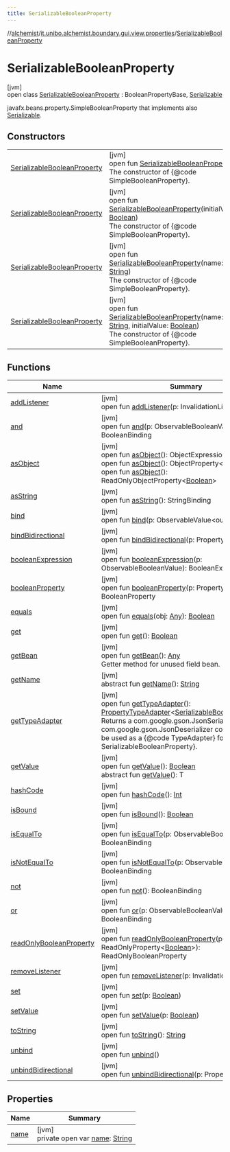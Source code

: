 ```yaml
---
title: SerializableBooleanProperty
---
```

//[alchemist](../../../index.html)/[it.unibo.alchemist.boundary.gui.view.properties](../index.html)/[SerializableBooleanProperty](index.html)



# SerializableBooleanProperty



[jvm]\
open class [SerializableBooleanProperty](index.html) : BooleanPropertyBase, [Serializable](https://docs.oracle.com/javase/8/docs/api/java/io/Serializable.html)

javafx.beans.property.SimpleBooleanProperty that implements also [Serializable](https://docs.oracle.com/javase/8/docs/api/java/io/Serializable.html).



## Constructors


| | |
|---|---|
| [SerializableBooleanProperty](-serializable-boolean-property.html) | [jvm]<br>open fun [SerializableBooleanProperty](-serializable-boolean-property.html)()<br>The constructor of {@code SimpleBooleanProperty}. |
| [SerializableBooleanProperty](-serializable-boolean-property.html) | [jvm]<br>open fun [SerializableBooleanProperty](-serializable-boolean-property.html)(initialValue: [Boolean](https://kotlinlang.org/api/latest/jvm/stdlib/kotlin/-boolean/index.html))<br>The constructor of {@code SimpleBooleanProperty}. |
| [SerializableBooleanProperty](-serializable-boolean-property.html) | [jvm]<br>open fun [SerializableBooleanProperty](-serializable-boolean-property.html)(name: [String](https://docs.oracle.com/javase/8/docs/api/java/lang/String.html))<br>The constructor of {@code SimpleBooleanProperty}. |
| [SerializableBooleanProperty](-serializable-boolean-property.html) | [jvm]<br>open fun [SerializableBooleanProperty](-serializable-boolean-property.html)(name: [String](https://docs.oracle.com/javase/8/docs/api/java/lang/String.html), initialValue: [Boolean](https://kotlinlang.org/api/latest/jvm/stdlib/kotlin/-boolean/index.html))<br>The constructor of {@code SimpleBooleanProperty}. |


## Functions


| Name | Summary |
|---|---|
| [addListener](index.html#1504033421%2FFunctions%2F-134779887) | [jvm]<br>open fun [addListener](index.html#1504033421%2FFunctions%2F-134779887)(p: InvalidationListener) |
| [and](index.html#1213835824%2FFunctions%2F-134779887) | [jvm]<br>open fun [and](index.html#1213835824%2FFunctions%2F-134779887)(p: ObservableBooleanValue): BooleanBinding |
| [asObject](index.html#1776861454%2FFunctions%2F-134779887) | [jvm]<br>open fun [asObject](index.html#1776861454%2FFunctions%2F-134779887)(): ObjectExpression<[Boolean](https://docs.oracle.com/javase/8/docs/api/java/lang/Boolean.html)><br>open fun [asObject](index.html#44561349%2FFunctions%2F-134779887)(): ObjectProperty<[Boolean](https://docs.oracle.com/javase/8/docs/api/java/lang/Boolean.html)><br>open fun [asObject](index.html#-860701053%2FFunctions%2F-134779887)(): ReadOnlyObjectProperty<[Boolean](https://docs.oracle.com/javase/8/docs/api/java/lang/Boolean.html)> |
| [asString](index.html#904246396%2FFunctions%2F-134779887) | [jvm]<br>open fun [asString](index.html#904246396%2FFunctions%2F-134779887)(): StringBinding |
| [bind](index.html#-679939498%2FFunctions%2F-134779887) | [jvm]<br>open fun [bind](index.html#-679939498%2FFunctions%2F-134779887)(p: ObservableValue<out [Boolean](https://docs.oracle.com/javase/8/docs/api/java/lang/Boolean.html)>) |
| [bindBidirectional](index.html#-778752377%2FFunctions%2F-134779887) | [jvm]<br>open fun [bindBidirectional](index.html#-778752377%2FFunctions%2F-134779887)(p: Property<[Boolean](https://docs.oracle.com/javase/8/docs/api/java/lang/Boolean.html)>) |
| [booleanExpression](index.html#-444975239%2FFunctions%2F-134779887) | [jvm]<br>open fun [booleanExpression](index.html#-444975239%2FFunctions%2F-134779887)(p: ObservableBooleanValue): BooleanExpression |
| [booleanProperty](index.html#1077087774%2FFunctions%2F-134779887) | [jvm]<br>open fun [booleanProperty](index.html#1077087774%2FFunctions%2F-134779887)(p: Property<[Boolean](https://docs.oracle.com/javase/8/docs/api/java/lang/Boolean.html)>): BooleanProperty |
| [equals](equals.html) | [jvm]<br>open fun [equals](equals.html)(obj: [Any](https://kotlinlang.org/api/latest/jvm/stdlib/kotlin/-any/index.html)): [Boolean](https://kotlinlang.org/api/latest/jvm/stdlib/kotlin/-boolean/index.html) |
| [get](index.html#-1086264515%2FFunctions%2F-134779887) | [jvm]<br>open fun [get](index.html#-1086264515%2FFunctions%2F-134779887)(): [Boolean](https://kotlinlang.org/api/latest/jvm/stdlib/kotlin/-boolean/index.html) |
| [getBean](get-bean.html) | [jvm]<br>open fun [getBean](get-bean.html)(): [Any](https://kotlinlang.org/api/latest/jvm/stdlib/kotlin/-any/index.html)<br>Getter method for unused field bean. |
| [getName](../-serializable-enum-property/index.html#-1148459777%2FFunctions%2F-134779887) | [jvm]<br>abstract fun [getName](../-serializable-enum-property/index.html#-1148459777%2FFunctions%2F-134779887)(): [String](https://docs.oracle.com/javase/8/docs/api/java/lang/String.html) |
| [getTypeAdapter](get-type-adapter.html) | [jvm]<br>open fun [getTypeAdapter](get-type-adapter.html)(): [PropertyTypeAdapter](../-property-type-adapter/index.html)<[SerializableBooleanProperty](index.html)><br>Returns a com.google.gson.JsonSerializer and com.google.gson.JsonDeserializer combo class to be used as a {@code TypeAdapter} for this {@code SerializableBooleanProperty}. |
| [getValue](index.html#-171963740%2FFunctions%2F-134779887) | [jvm]<br>open fun [getValue](index.html#-171963740%2FFunctions%2F-134779887)(): [Boolean](https://docs.oracle.com/javase/8/docs/api/java/lang/Boolean.html)<br>abstract fun [getValue](index.html#414617374%2FFunctions%2F-134779887)(): T |
| [hashCode](hash-code.html) | [jvm]<br>open fun [hashCode](hash-code.html)(): [Int](https://kotlinlang.org/api/latest/jvm/stdlib/kotlin/-int/index.html) |
| [isBound](index.html#949565151%2FFunctions%2F-134779887) | [jvm]<br>open fun [isBound](index.html#949565151%2FFunctions%2F-134779887)(): [Boolean](https://kotlinlang.org/api/latest/jvm/stdlib/kotlin/-boolean/index.html) |
| [isEqualTo](index.html#-145154146%2FFunctions%2F-134779887) | [jvm]<br>open fun [isEqualTo](index.html#-145154146%2FFunctions%2F-134779887)(p: ObservableBooleanValue): BooleanBinding |
| [isNotEqualTo](index.html#-212114533%2FFunctions%2F-134779887) | [jvm]<br>open fun [isNotEqualTo](index.html#-212114533%2FFunctions%2F-134779887)(p: ObservableBooleanValue): BooleanBinding |
| [not](index.html#-221031224%2FFunctions%2F-134779887) | [jvm]<br>open fun [not](index.html#-221031224%2FFunctions%2F-134779887)(): BooleanBinding |
| [or](index.html#-1504952200%2FFunctions%2F-134779887) | [jvm]<br>open fun [or](index.html#-1504952200%2FFunctions%2F-134779887)(p: ObservableBooleanValue): BooleanBinding |
| [readOnlyBooleanProperty](index.html#530614172%2FFunctions%2F-134779887) | [jvm]<br>open fun [readOnlyBooleanProperty](index.html#530614172%2FFunctions%2F-134779887)(p: ReadOnlyProperty<[Boolean](https://docs.oracle.com/javase/8/docs/api/java/lang/Boolean.html)>): ReadOnlyBooleanProperty |
| [removeListener](index.html#-1900269540%2FFunctions%2F-134779887) | [jvm]<br>open fun [removeListener](index.html#-1900269540%2FFunctions%2F-134779887)(p: InvalidationListener) |
| [set](index.html#73645897%2FFunctions%2F-134779887) | [jvm]<br>open fun [set](index.html#73645897%2FFunctions%2F-134779887)(p: [Boolean](https://kotlinlang.org/api/latest/jvm/stdlib/kotlin/-boolean/index.html)) |
| [setValue](index.html#1300363943%2FFunctions%2F-134779887) | [jvm]<br>open fun [setValue](index.html#1300363943%2FFunctions%2F-134779887)(p: [Boolean](https://docs.oracle.com/javase/8/docs/api/java/lang/Boolean.html)) |
| [toString](index.html#-583567749%2FFunctions%2F-134779887) | [jvm]<br>open fun [toString](index.html#-583567749%2FFunctions%2F-134779887)(): [String](https://docs.oracle.com/javase/8/docs/api/java/lang/String.html) |
| [unbind](index.html#586401873%2FFunctions%2F-134779887) | [jvm]<br>open fun [unbind](index.html#586401873%2FFunctions%2F-134779887)() |
| [unbindBidirectional](index.html#-1344338418%2FFunctions%2F-134779887) | [jvm]<br>open fun [unbindBidirectional](index.html#-1344338418%2FFunctions%2F-134779887)(p: Property<[Boolean](https://docs.oracle.com/javase/8/docs/api/java/lang/Boolean.html)>) |


## Properties


| Name | Summary |
|---|---|
| [name](name.html) | [jvm]<br>private open var [name](name.html): [String](https://docs.oracle.com/javase/8/docs/api/java/lang/String.html) |

